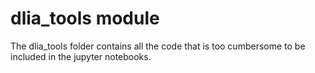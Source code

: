 # dlia_tools module

The dlia_tools folder contains all the code that is too cumbersome to be included in the jupyter notebooks.
